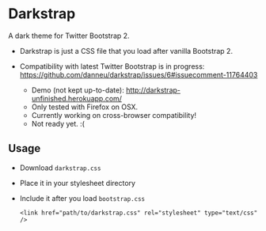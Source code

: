 # Darkstrap

A dark theme for Twitter Bootstrap 2.

* Darkstrap is just a CSS file that you load after vanilla Bootstrap 2.
* Compatibility with latest Twitter Bootstrap is in progress: https://github.com/danneu/darkstrap/issues/6#issuecomment-11764403

    * Demo (not kept up-to-date): http://darkstrap-unfinished.herokuapp.com/
    * Only tested with Firefox on OSX. 
    * Currently working on cross-browser compatibility!
    * Not ready yet. :(
    
## Usage

* Download `darkstrap.css`
* Place it in your stylesheet directory
* Include it after you load `bootstrap.css`

    `<link href="path/to/darkstrap.css" rel="stylesheet" type="text/css" />`






